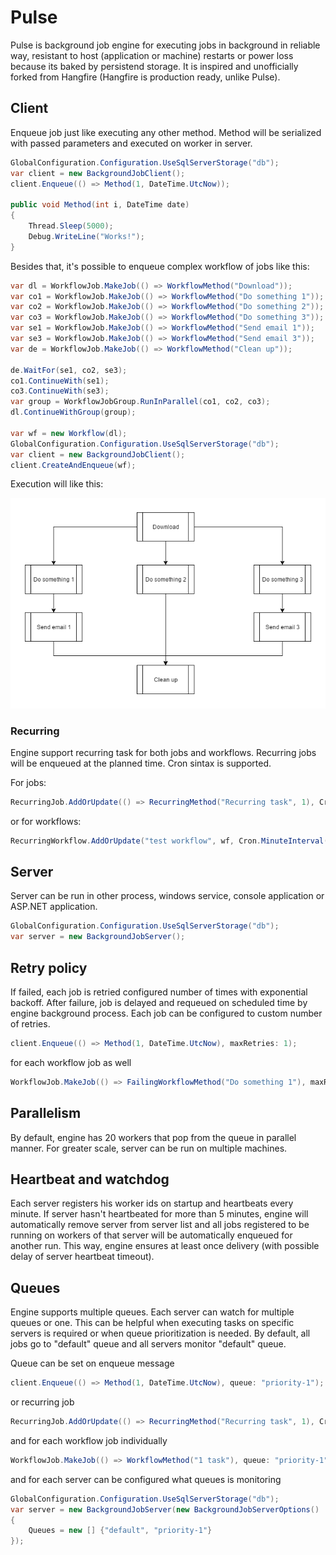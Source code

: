 # Pulse
Pulse is background job engine for executing jobs in background in reliable way, resistant to host (application or machine) restarts or power loss because its baked by persistend storage. It is inspired and unofficially forked from Hangfire (Hangfire is production ready, unlike Pulse).

## Client

Enqueue job just like executing any other method. Method will be serialized with passed parameters and executed on worker in server.

```C#
GlobalConfiguration.Configuration.UseSqlServerStorage("db");
var client = new BackgroundJobClient();
client.Enqueue(() => Method(1, DateTime.UtcNow));

public void Method(int i, DateTime date)
{
    Thread.Sleep(5000);
    Debug.WriteLine("Works!");
}
```

Besides that, it's possible to enqueue complex workflow of jobs like this:

```C#
var dl = WorkflowJob.MakeJob(() => WorkflowMethod("Download"));
var co1 = WorkflowJob.MakeJob(() => WorkflowMethod("Do something 1"));
var co2 = WorkflowJob.MakeJob(() => WorkflowMethod("Do something 2"));
var co3 = WorkflowJob.MakeJob(() => WorkflowMethod("Do something 3"));
var se1 = WorkflowJob.MakeJob(() => WorkflowMethod("Send email 1"));
var se3 = WorkflowJob.MakeJob(() => WorkflowMethod("Send email 3"));
var de = WorkflowJob.MakeJob(() => WorkflowMethod("Clean up"));

de.WaitFor(se1, co2, se3);
co1.ContinueWith(se1);
co3.ContinueWith(se3);
var group = WorkflowJobGroup.RunInParallel(co1, co2, co3);
dl.ContinueWithGroup(group);

var wf = new Workflow(dl);
GlobalConfiguration.Configuration.UseSqlServerStorage("db");
var client = new BackgroundJobClient();
client.CreateAndEnqueue(wf);
```

Execution will like this:

![Workflow diagram](https://raw.githubusercontent.com/vvucetic/Pulse/master/Assets/workflow.png)

### Recurring

Engine support recurring task for both jobs and workflows. Recurring jobs will be enqueued at the planned time. Cron sintax is supported.

For jobs:
```C#
RecurringJob.AddOrUpdate(() => RecurringMethod("Recurring task", 1), Cron.MinuteInterval(2));
```

or for workflows:
```C#
RecurringWorkflow.AddOrUpdate("test workflow", wf, Cron.MinuteInterval(1));
```

## Server

Server can be run in other process, windows service, console application or ASP.NET application.

```C#
GlobalConfiguration.Configuration.UseSqlServerStorage("db");
var server = new BackgroundJobServer();
```

## Retry policy

If failed, each job is retried configured number of times with exponential backoff. After failure, job is delayed and requeued on scheduled time by engine background process. Each job can be configured to custom number of retries. 

```C#
client.Enqueue(() => Method(1, DateTime.UtcNow), maxRetries: 1);
```
for each workflow job as well
```C#
WorkflowJob.MakeJob(() => FailingWorkflowMethod("Do something 1"), maxRetries: 1);
```

## Parallelism

By default, engine has 20 workers that pop from the queue in parallel manner. For greater scale, server can be run on multiple machines.

## Heartbeat and watchdog

Each server registers his worker ids on startup and heartbeats every minute. If server hasn't heartbeated for more than 5 minutes, engine will automatically remove server from server list and all jobs registered to be running on workers of that server will be automatically enqueued for another run. This way, engine ensures at least once delivery (with possible delay of server heartbeat timeout).

## Queues

Engine supports multiple queues. Each server can watch for multiple queues or one. This can be helpful when executing tasks on specific servers is required or when queue prioritization is needed. By default, all jobs go to "default" queue and all servers monitor "default" queue.

Queue can be set on enqueue message

```C#
client.Enqueue(() => Method(1, DateTime.UtcNow), queue: "priority-1");
```
or recurring job

```C#
RecurringJob.AddOrUpdate(() => RecurringMethod("Recurring task", 1), Cron.MinuteInterval(2), queue: "priority-1");
```

and for each workflow job individually
```C#
WorkflowJob.MakeJob(() => WorkflowMethod("1 task"), queue: "priority-1")
```

and for each server can be configured what queues is monitoring
```C#
GlobalConfiguration.Configuration.UseSqlServerStorage("db");
var server = new BackgroundJobServer(new BackgroundJobServerOptions()
{
    Queues = new [] {"default", "priority-1"}
});
```